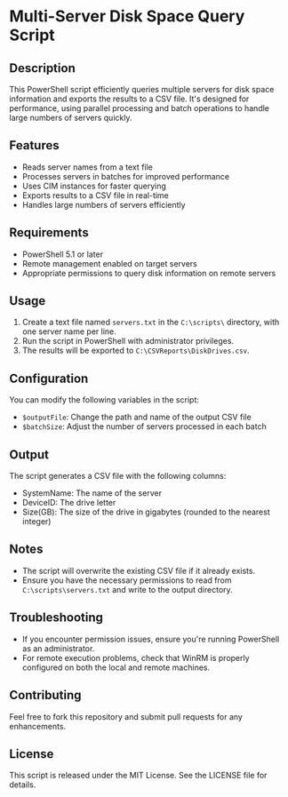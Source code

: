 # Multi-Server Disk Space Query Script

## Description

This PowerShell script efficiently queries multiple servers for disk space information and exports the results to a CSV file. It's designed for performance, using parallel processing and batch operations to handle large numbers of servers quickly.

## Features

- Reads server names from a text file
- Processes servers in batches for improved performance
- Uses CIM instances for faster querying
- Exports results to a CSV file in real-time
- Handles large numbers of servers efficiently

## Requirements

- PowerShell 5.1 or later
- Remote management enabled on target servers
- Appropriate permissions to query disk information on remote servers

## Usage

1. Create a text file named `servers.txt` in the `C:\scripts\` directory, with one server name per line.
2. Run the script in PowerShell with administrator privileges.
3. The results will be exported to `C:\CSVReports\DiskDrives.csv`.

## Configuration

You can modify the following variables in the script:

- `$outputFile`: Change the path and name of the output CSV file
- `$batchSize`: Adjust the number of servers processed in each batch

## Output

The script generates a CSV file with the following columns:

- SystemName: The name of the server
- DeviceID: The drive letter
- Size(GB): The size of the drive in gigabytes (rounded to the nearest integer)

## Notes

- The script will overwrite the existing CSV file if it already exists.
- Ensure you have the necessary permissions to read from `C:\scripts\servers.txt` and write to the output directory.

## Troubleshooting

- If you encounter permission issues, ensure you're running PowerShell as an administrator.
- For remote execution problems, check that WinRM is properly configured on both the local and remote machines.

## Contributing

Feel free to fork this repository and submit pull requests for any enhancements.

## License

This script is released under the MIT License. See the LICENSE file for details.
